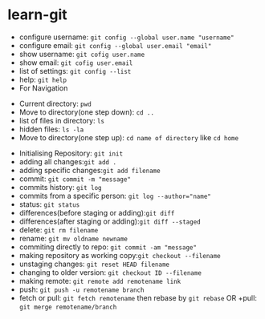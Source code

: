 # learn-git
+ configure username: `git config --global user.name "username"`
+ configure email: `git config --global user.email "email"`
+ show username:  `git cofig user.name`
+ show email:  `git cofig user.email`
+ list of settings: `git config --list`
+ help: `git help`
+ For Navigation
- Current directory: `pwd`
- Move to directory(one step down): `cd ..`
- list of files in directory: `ls`
- hidden files: `ls -la`
- Move to directory(one step up): `cd name of directory` like `cd home`
+ Initialising Repository: `git init`
+ adding all changes:`git add .`
+ adding specific changes:`git add filename`
+ commit: `git commit -m "message"`
+ commits history: `git log`
+ commits from a specific person: `git log --author="name"`
+ status: `git status`
+ differences(before staging or adding):`git diff`
+ differences(after staging or adding):`git diff --staged`
+ delete: `git rm filename`
+ rename: `git mv oldname newname`
+ commiting directly to repo: `git commit -am "message"`
+ making repository as working copy:`git checkout --filename`
+ unstaging changes: `git reset HEAD filename`
+ changing to older version: `git checkout ID --filename`
+ making remote: `git remote add remotename link`
+ push: `git push -u remotename branch`
+ fetch or pull: `git fetch remotename` then rebase by `git rebase`
OR
+pull: `git merge remotename/branch`
